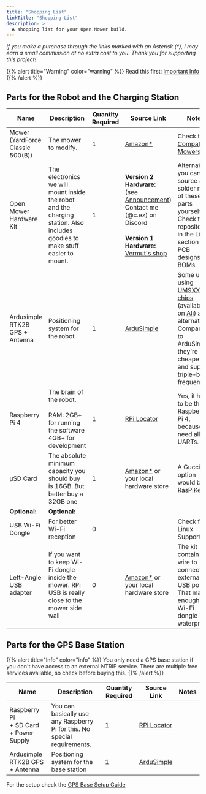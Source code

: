 ```yaml
---
title: "Shopping List"
linkTitle: "Shopping List"
description: >
  A shopping list for your Open Mower build.	
---
```


_If you make a purchase through the links marked with an Asterisk (*), I may earn a small commission at no extra cost to you. Thank you for supporting this project!_

{{% alert title="Warning" color="warning" %}}
Read this first: [Important Info](/docs/getting-started/#important-info)
{{% /alert %}}


## Parts for the Robot and the Charging Station

| Name                               | Description                                                                                                                   | Quantity Required | Source Link                                                                                                                                                                                     | Notes                                                                                                                                      |
|------------------------------------|-------------------------------------------------------------------------------------------------------------------------------|-------------------|-------------------------------------------------------------------------------------------------------------------------------------------------------------------------------------------------|--------------------------------------------------------------------------------------------------------------------------------------------|
| Mower<br>(YardForce Classic 500(B)) | The mower to modify.                                                                                                         | 1                 | [Amazon*](https://amzn.to/3NWgIxk)                                                                                                                                                              | Check the [Compatible Mowers](/docs/knowledge-base/compatible-mowers/)                                                                     |
| Open Mower Hardware Kit            | The electronics we will mount inside the robot and the charging station. Also includes goodies to make stuff easier to mount. | 1                 | <b>Version 2 Hardware:</b><br/> (see [Announcement](/updates))<br/>Contact me (@c.ez) on Discord<br/><br/><b>Version 1 Hardware:</b><br/>[Vermut's shop](https://shop.devops.care/10-openmower) | Alternatively you can source and solder most of these parts yourself. Check the repositories in the Links section for PCB designs and BOMs. |
| Ardusimple RTK2B GPS + Antenna     | Positioning system for the robot                                                                                              | 1                 | [ArduSimple](https://www.ardusimple.com/product/simplertk2b-basic-starter-kit-ip65/)                                                                                                            | Some users using [UM9XX chips](https://wiki.openmower.de/index.php?title=Unicore_GPS_modules) (available on [Ali](https://vi.aliexpress.com/item/1005007177629130.html)) as alternative. Compared to ArduSimple, they're a bit cheaper and support triple-band frequencies.|                                                                                                                                         |
| Raspberry Pi 4                     | The brain of the robot.<br><br>RAM: 2GB+ for running the software<br>4GB+ for development                                     | 1                 | [RPi Locator](https://rpilocator.com/?cat=PI4&instock)                                                                                                                                          | Yes, it has to be the Raspberry Pi 4, because we need all the UARTs.                                                                       |
| µSD Card                           | The absolute minimum capacity you should buy is 16GB. But better buy a 32GB one                                               | 1                 | [Amazon*](https://amzn.to/3EeWBXj) or your local hardware store                                                                                                                                 | A Gucci option would be a [RasPiKey](https://www.uugear.com/product/raspikey-plug-and-play-emmc-module-for-raspberry-pi/)                  |
| **Optional:**                      | **Optional:**                                                                                                                 |                   |                                                                                                                                                                                                 |                                                                                                                                            |
| USB Wi-Fi Dongle                   | For better Wi-Fi reception                                                                                                    | 0                 |                                                                                                                                                                                                 | Check for Linux Support                                                                                                                    |
| Left-Angle USB adapter             | If you want to keep Wi-Fi dongle inside the mower. RPi USB is really close to the mower side wall                             | 0                 | [Amazon*](https://amzn.to/3ukNAIj) or your local hardware store                                                                                                                                 | The kit contains the wire to connect external USB port. That may be enough if Wi-Fi dongle is waterproof.                                  |


## Parts for the GPS Base Station

{{% alert title="Info" color="info" %}}
You only need a GPS base station if you don't have access to an external NTRIP service. There are multiple free services available, so check before buying this.
{{% /alert %}}

| Name                                            | Description                                                               | Quantity Required | Source Link                                                            | Notes |
|-------------------------------------------------|---------------------------------------------------------------------------|-------------------|------------------------------------------------------------------------|-------|
| Raspberry Pi<br>+ SD Card<br>+ Power Supply     | You can basically use any Raspberry Pi for this. No special requirements. | 1                 | [RPi Locator](https://rpilocator.com/?cat=PI4&instock)                               |       |
| Ardusimple RTK2B GPS + Antenna                  | Positioning system for the base station                                   | 1                 | [ArduSimple](https://www.ardusimple.com/product/simplertk2b-basic-starter-kit-ip65/) |       |

For the setup check the [GPS Base Setup Guide](/docs/knowledge-base/rtk-base-setup/)
